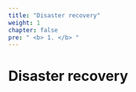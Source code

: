 ```yaml
---
title: "Disaster recovery"
weight: 1
chapter: false
pre: " <b> 1. </b> "
---
```


# Disaster recovery


